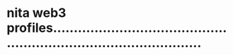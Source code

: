 # nita web3 profiles.........................................................................................

